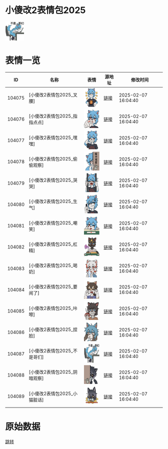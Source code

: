 # 小傻改2表情包2025

<img src="./cover.png" height="60" alt="cover" />

# 表情一览

|ID|名称|表情|源地址|修改时间|
|----|----|----|----|----|
|104075|[小傻改2表情包2025_叉腰]|<img src="./pic/104075_%5B小傻改2表情包2025_叉腰%5D.png" height="60" alt="叉腰"/>|[链接](https://i0.hdslb.com/bfs/garb/9bdff80eb2602150df1e9061bfc4366006dbb293.png)|2025-02-07 16:04:40|
|104076|[小傻改2表情包2025_指指点点]|<img src="./pic/104076_%5B小傻改2表情包2025_指指点点%5D.png" height="60" alt="指指点点"/>|[链接](https://i0.hdslb.com/bfs/garb/2a1d9995eaf783f09e7b583a13c162c74a5740c5.png)|2025-02-07 16:04:40|
|104077|[小傻改2表情包2025_嘿嘿]|<img src="./pic/104077_%5B小傻改2表情包2025_嘿嘿%5D.png" height="60" alt="嘿嘿"/>|[链接](https://i0.hdslb.com/bfs/garb/571926b94978e9736a4a70957d1077e511707f69.png)|2025-02-07 16:04:40|
|104078|[小傻改2表情包2025_偷偷观察]|<img src="./pic/104078_%5B小傻改2表情包2025_偷偷观察%5D.png" height="60" alt="偷偷观察"/>|[链接](https://i0.hdslb.com/bfs/garb/c993878906e39c1e2c603240bf58802773d82094.png)|2025-02-07 16:04:40|
|104079|[小傻改2表情包2025_哭哭]|<img src="./pic/104079_%5B小傻改2表情包2025_哭哭%5D.png" height="60" alt="哭哭"/>|[链接](https://i0.hdslb.com/bfs/garb/16db76d333d6b945355f74c4bbe2fa9dd235dd36.png)|2025-02-07 16:04:40|
|104080|[小傻改2表情包2025_生气]|<img src="./pic/104080_%5B小傻改2表情包2025_生气%5D.png" height="60" alt="生气"/>|[链接](https://i0.hdslb.com/bfs/garb/d875db1d8aec121abd174c179643c748bc4e6076.png)|2025-02-07 16:04:40|
|104081|[小傻改2表情包2025_嘲笑]|<img src="./pic/104081_%5B小傻改2表情包2025_嘲笑%5D.png" height="60" alt="嘲笑"/>|[链接](https://i0.hdslb.com/bfs/garb/fee56415e5d9564e9f69f4d6c00ce810dc9b662d.png)|2025-02-07 16:04:40|
|104082|[小傻改2表情包2025_杠精]|<img src="./pic/104082_%5B小傻改2表情包2025_杠精%5D.png" height="60" alt="杠精"/>|[链接](https://i0.hdslb.com/bfs/garb/52be2c4c9a33dff3b9461f2c6d50ba9ca01ab3fa.png)|2025-02-07 16:04:40|
|104083|[小傻改2表情包2025_喝奶]|<img src="./pic/104083_%5B小傻改2表情包2025_喝奶%5D.png" height="60" alt="喝奶"/>|[链接](https://i0.hdslb.com/bfs/garb/29fb3885feacd07e1841ad70ab27c99e45e47209.png)|2025-02-07 16:04:40|
|104084|[小傻改2表情包2025_要闹了]|<img src="./pic/104084_%5B小傻改2表情包2025_要闹了%5D.png" height="60" alt="要闹了"/>|[链接](https://i0.hdslb.com/bfs/garb/92e1ccfd8bd41d07d26541cd779f5c5e0ff8193d.png)|2025-02-07 16:04:40|
|104085|[小傻改2表情包2025_咔嚓]|<img src="./pic/104085_%5B小傻改2表情包2025_咔嚓%5D.png" height="60" alt="咔嚓"/>|[链接](https://i0.hdslb.com/bfs/garb/6e59e99d91d6c07560eeb27190cf0faf25fc8cc3.png)|2025-02-07 16:04:40|
|104086|[小傻改2表情包2025_捏脸]|<img src="./pic/104086_%5B小傻改2表情包2025_捏脸%5D.png" height="60" alt="捏脸"/>|[链接](https://i0.hdslb.com/bfs/garb/472633eb78308c958630e39a57309eabc4d29eef.png)|2025-02-07 16:04:40|
|104087|[小傻改2表情包2025_不是哥们]|<img src="./pic/104087_%5B小傻改2表情包2025_不是哥们%5D.png" height="60" alt="不是哥们"/>|[链接](https://i0.hdslb.com/bfs/garb/01d05b18a1f056d08f03a1d5be1bcd8fe77d553c.png)|2025-02-07 16:04:40|
|104088|[小傻改2表情包2025_阴暗观察]|<img src="./pic/104088_%5B小傻改2表情包2025_阴暗观察%5D.png" height="60" alt="阴暗观察"/>|[链接](https://i0.hdslb.com/bfs/garb/e59686e31ae570b204d67173340b30507e8cb954.png)|2025-02-07 16:04:40|
|104089|[小傻改2表情包2025_小猫脏话]|<img src="./pic/104089_%5B小傻改2表情包2025_小猫脏话%5D.png" height="60" alt="小猫脏话"/>|[链接](https://i0.hdslb.com/bfs/garb/eb1fb95b4cc8ef254da8a1b83e40bf6d48a78b30.png)|2025-02-07 16:04:40|

# 原始数据

[跳转](./raw.json)

